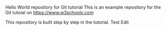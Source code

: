 Hello World repository for Git tutorial
This is an example repository for the Git tutoial on https://www.w3schools.com

This repository is built step by step in the tutorial.
Test Edit
